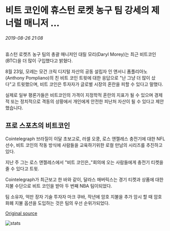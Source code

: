 # 비트 코인에 휴스턴 로켓 농구 팀 강세의 제너럴 매니저 ...

###### 2019-08-26 21:08

휴스턴 로켓츠 농구 팀의 총괄 매니저인 대릴 모리(Daryl Morey)는 최근 비트코인(BTC)을 더 많이 구입했다고 밝혔다.

8월 23일, 모레는 모건 크릭 디지털 자산의 공동 설립자 인 앤서니 폼플리아노 (Anthony Pompliano)의 친 비트 코인 트윗에 대한 응답으로 "난 그냥 더 많이 샀다"고 트윗했으며, 비트 코인은 투자자가 글로벌 시장의 혼란을 피할 수 있다고 말했다.

실제로 일부 평론가들은 비트코인의 가격이 지정학적 혼란의 지표가 될 수 있으며 경제적 또는 정치적으로 격동의 상황에서 개인에게 안전한 피난처 자산이 될 수 있다고 제안했습니다.

## 프로 스포츠의 비트코인

Cointelegraph 브라질이 이달 초보고로, 러셀 오쿵, 로스 앤젤레스 충전기에 대한 NFL 선수, 비트 코인의 작동 방식에 사람들을 교육하기위한 로컬 만남의 시리즈를 추진하고있다.

지난 주 그는 로스 앤젤레스에서 "비트 코인은\_"회의에 오는 사람들에게 충전기 티켓을 줄 수 있다고 트윗.

Cointelegraph가 최근보고 한 바와 같이, 달라스 매버릭스는 경기 티켓과 상품에 대한 지불 수단으로 비트 코인을 받아 두 번째 NBA 팀이되었다.

팀 소유자, 억만 장자 기술 투자자 마크 쿠바, 작년에 암호 지불을 추가 암시 할 때 암호 화폐 지불 옵션을 도입하는 것은 팀의 우선 순위가되었다.

[Original source](https://cointelegraph.com/news/general-manager-of-houston-rockets-basketball-team-bullish-on-bitcoin)

![stats](https://c.statcounter.com/11760860/0/a89fa40b/1/ "stats")